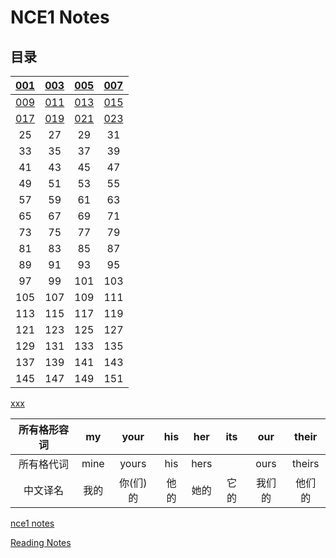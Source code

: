 # **NCE1 Notes**  
## **目录**  
| [001](https://github.com/moodHappy/HelloWorld/blob/master/NCE%20notes%20md%2FNCE%20Note1%2F001.md) | [003](https://github.com/moodHappy/HelloWorld/blob/master/NCE%20notes%20md%2FNCE%20Note1%2F003.md) | [005](https://github.com/moodHappy/HelloWorld/blob/master/NCE%20notes%20md%2FNCE%20Note1%2F005.md) | [007](https://github.com/moodHappy/HelloWorld/blob/master/NCE%20notes%20md%2FNCE%20Note1%2F007.md) |
|:-:|:-:|:-:|:-:|
| [009](https://github.com/moodHappy/HelloWorld/blob/master/NCE%20notes%20md%2FNCE%20Note1%2F009.md) | [011](https://github.com/moodHappy/HelloWorld/blob/master/NCE%20notes%20md%2FNCE%20Note1%2F011.md)   | [013](https://github.com/moodHappy/HelloWorld/blob/master/NCE%20notes%20md%2FNCE%20Note1%2F013.md) | [015](https://github.com/moodHappy/HelloWorld/blob/master/NCE%20notes%20md%2FNCE%20Note1%2F015.md) |
| [017](https://github.com/moodHappy/HelloWorld/blob/master/NCE%20notes%20md%2FNCE%20Note1%2F017.md)  | [019](https://github.com/moodHappy/HelloWorld/blob/master/NCE%20notes%20md%2FNCE%20Note1%2F019.md) | [021](https://github.com/moodHappy/HelloWorld/blob/master/NCE%20notes%20md%2FNCE%20Note1%2F021.md) | [023](https://github.com/moodHappy/HelloWorld/blob/master/NCE%20notes%20md%2FNCE%20Note1%2F023.md) |
| 25 | 27 | 29 | 31 |
| 33 | 35 | 37 | 39 |
| 41 | 43 | 45 | 47 |
| 49 | 51 | 53 | 55 |
| 57 | 59 | 61 | 63 |
| 65 | 67 | 69 | 71 |
| 73 | 75 | 77 | 79 |
| 81 | 83 | 85 | 87 |
| 89 | 91 | 93 | 95 |
| 97 | 99 | 101 | 103 |
| 105 | 107 | 109 | 111 |
| 113 | 115 | 117 | 119 |
| 121 | 123 | 125 | 127 |
| 129 | 131 | 133 | 135 |
| 137 | 139 | 141 | 143 |
| 145 | 147 | 149 | 151 |

  












[xxx](https://github.com/moodHappy/HelloWorld/blob/master/NCE%20notes%20md%2FNCE%20Note1%2F021.md)




<center>

| 所有格形容词 | my   | your | his  | her  | its  | our  | their |
|:----------:|:----:|:----:|:----:|:----:|:----:|:----:|:-----:|
| 所有格代词   | mine | yours| his  | hers |     | ours | theirs|
| 中文译名     | 我的  | 你(们)的   | 他的   | 她的   |它的    | 我们的 | 他们的 |

</center>




[nce1 notes](https://github.com/moodHappy/HelloWorld/blob/master/NCE%20notes%20md%2FNCE%20Note1%2Fnce1%20notes.txt
)  



[Reading Notes](https://github.com/moodHappy/HelloWorld/blob/master/Reading%20notes.md)  


